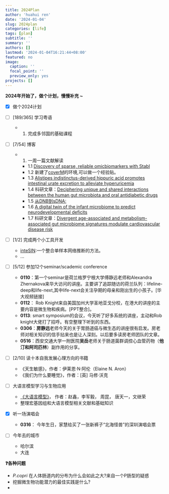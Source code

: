 ```yaml
---
title: 2024Plan
author: 'huahui ren'
date: '2024-01-04'
slug: 2024plan
categories: [life]
tags: [plan]
subtitle: ''
summary: ''
authors: []
lastmod: '2024-01-04T16:21:44+08:00'
featured: no
image: 
  caption: ''
  focal_point: ''
  preview_only: yes
projects: []
---
```



**2024年开始了，做个计划，慢慢补充 ~**

- [x] 做个2024计划
- [ ] [189/365] 学习粤语

  - 1. 完成多邻国的基础课程

- [ ] [7/54] 博客

  - 1. 一周一篇文献解读
    - 1.1 [Discovery of sparse, reliable omicbiomarkers with Stabl](https://huahui.netlify.app/post/discovery-of-sparse-reliable-omic-biomarkers-with-stab/)
    - 1.2 新建了[coverM](https://github.com/wwood/CoverM)的环境,可以做一个经验贴。
    - 1.3 [Alistipes indistinctus-derived hippuric acid promotes intestinal urate excretion to alleviate hyperuricemia](https://huahui.netlify.app/post/2024-03-01-alistipes-indistinctus/)
    - 1.4 科研文章：[Deciphering unique and shared interactions between the human gut microbiota and oral antidiabetic drugs](https://doi.org/10.1002/imt2.179)
    - 1.5 [从DNB到sDNA:](https://huahui.netlify.app/post/dnb/)
    - 1.6 [A digital twin of the infant microbiome to predict neurodevelopmental deficits]()
    - 1.7 科研文章：[Divergent age-associated and metabolism-associated gut microbiome signatures modulate cardiovascular disease risk](https://www.nature.com/articles/s41591-024-03038-y)

- [ ] [1/2] 完成两个小工具开发
      
  -  [inteSIN](https://github.com/rusher321/inteSIN):一个整合单样本网络推断的方法。
  -  ...
  
- [ ] [5/12] 参加12个seminar/scademic conference
  -   **0110**：第一个seminar是荷兰格罗宁根大学傅静远老师和Alexandra Zhernakova来华大访问的讲座。主要讲了追踪随访的荷兰队列：lifeline-deep和life-next,其中life-next会关注孕期的母亲和刚出生的小孩子。[华大视频链接]
  -   **0112**： Rob Knight来自美国加州大学圣地亚戈分校，在港大的讲座的主要内容是微生物和疾病。[PPT整合]。
  -   **0113**: smart symposium的会议，今天听了好多系统的讲座，主动和Rob knight大佬打了招呼。有空整理下听到的东西。
  -   **0306**：**房静远**老师今天的关于胃肠道癌与微生态的讲座很有启发。房老师对相关知识的信手拈来也是让人深刻。以后要多读房老师团队的文章。 
  -   **0516**：西安交通大学一附医院**吴岳**老师关于肠道菌群调控心血管药物（**他汀和阿司匹林**）副作用的分享。

- [ ] [2/10] 读十本自我发展心理方向的书籍
  - 《天生敏感》，作者：伊莱恩·N·阿伦（Elaine N. Aron）
  - 《我们为什么要睡觉》，作者：[英] 马修·沃克

- [ ] 大语言模型学习与生物应用
  - [《大语言模型》](https://llmbook-zh.github.io/)， 作者：赵鑫，李军毅， 周昆， 唐天一，文继荣
  - 整理宏基因组和大语言模型相关文献和基础知识


- [X] 听一场演唱会
  -  **0316**： 今年生日，家慧给买了一张新裤子“北海怪兽”的深圳演唱会票

- [ ] 今年去的城市
  - 哈尔滨
  - 大连
  
  

**:question:各种问题**
- *P.copri* 在人体肠道内的分布为什么会如此之大?来自一个P肠型的疑惑
- 挖掘微生物功能潜力的最佳实践是什么?
- 


  
